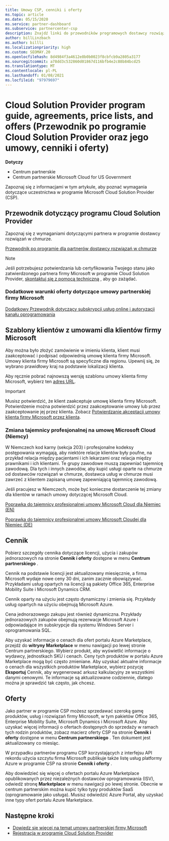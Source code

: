 ```yaml
---
title: Umowy CSP, cenniki i oferty
ms.topic: article
ms.date: 05/15/2020
ms.service: partner-dashboard
ms.subservice: partnercenter-csp
description: Znajdź linki do przewodników programowych dostawcy rozwiązań w chmurze, umów partnerskich, umów klientów, cenników i ofert.
author: billLinzbach
ms.author: billli
ms.localizationpriority: high
ms.custom: SEOMAY.20
ms.openlocfilehash: 8d4984f3a4612e8b0b0023f8cbfcb9a2805a3177
ms.sourcegitcommit: a78dd3c532860d01867d116bfb4e2c88b84bcd25
ms.translationtype: MT
ms.contentlocale: pl-PL
ms.lasthandoff: 01/08/2021
ms.locfileid: "97979697"
---
```

# <a name="cloud-solution-provider-program-guide-agreements-price-lists-and-offers"></a>Cloud Solution Provider program guide, agreements, price lists, and offers (Przewodnik po programie Cloud Solution Provider oraz jego umowy, cenniki i oferty)

**Dotyczy**

- Centrum partnerskie
- Centrum partnerskie Microsoft Cloud for US Government


Zapoznaj się z informacjami w tym artykule, aby poznać wymagania dotyczące uczestnictwa w programie Microsoft Cloud Solution Provider (CSP).

## <a name="cloud-solution-provider-program-guide"></a>Przewodnik dotyczący programu Cloud Solution Provider

Zapoznaj się z wymaganiami dotyczącymi partnera w programie dostawcy rozwiązań w chmurze.

[Przewodnik po programie dla partnerów dostawcy rozwiązań w chmurze](https://go.microsoft.com/fwlink/p/?LinkId=617100)

>[!Note]
>Jeśli potrzebujesz potwierdzania lub certyfikowania Twojego stanu jako zatwierdzonego partnera firmy Microsoft w programie Cloud Solution Provider, [skontaktuj się z pomocą techniczną](https://partner.microsoft.com/pcv/servicerequests/create) , aby go zażądać.

### <a name="additional-offer-terms-to-the-microsoft-partner-agreement"></a>Dodatkowe warunki oferty dotyczące umowy partnerskiej firmy Microsoft

[Dodatkowy Przewodnik dotyczący subskrypcji usług online i autoryzacji kanału oprogramowania](https://query.prod.cms.rt.microsoft.com/cms/api/am/binary/RE3NOo7)

## <a name="microsoft-customer-agreement-customer-templates"></a>Szablony klientów z umowami dla klientów firmy Microsoft

Aby można było złożyć zamówienie w imieniu klienta, klient musi zaakceptować i podpisać odpowiednią umowę klienta firmy Microsoft. Umowy klienta firmy Microsoft są specyficzne dla regionu. Upewnij się, że wybrano prawidłowy kraj na podstawie lokalizacji klienta.

Aby ręcznie pobrać najnowszą wersję szablonu umowy klienta firmy Microsoft, wybierz ten [adres URL](https://aka.ms/customeragreement).

>[!IMPORTANT]
>Musisz potwierdzić, że klient zaakceptuje umowę klienta firmy Microsoft. Potwierdzenie można potwierdzić przez zaakceptowanie umowy lub przez zaakceptowanie jej przez klienta. Zobacz [Potwierdzanie akceptacji umowy klienta firmy Microsoft przez klienta](confirm-customer-agreement.md).

### <a name="professional-secrecy-amendment-to-the-microsoft-cloud-agreement-germany"></a>Zmiana tajemnicy profesjonalnej na umowę Microsoft Cloud (Niemcy)

W Niemczech kod karny (sekcja 203) i profesjonalne kodeksy postępowania wymagają, aby niektóre relacje klientów były poufne, na przykład relacja między pacjentami i ich lekarzami oraz relacja między prawnikami i ich klientami. Te grupy zawodowe muszą zapewniać tajemnicę zawodową. Dla tych i innych zawodów, aby kupić usługi oparte na chmurze od dostawców rozwiązań w chmurze, dostawca usług w chmurze musi zawrzeć z klientem zapisaną umowę zapewniającą tajemnicę zawodową.

Jeśli pracujesz w Niemczech, może być konieczne dostarczenie tej zmiany dla klientów w ramach umowy dotyczącej Microsoft Cloud.

[Poprawka do tajemnicy profesjonalnej umowy Microsoft Cloud dla Niemiec (EN)](https://go.microsoft.com/fwlink/?linkid=2030827&clcid=0x409)

[Poprawka do tajemnicy profesjonalnej umowy Microsoft Cloudej dla Niemiec (DE)](https://go.microsoft.com/fwlink/?linkid=2030827&clcid=0x407)

## <a name="pricing"></a>Cennik

Pobierz szczegóły cennika dotyczące licencji, użycia i zakupów jednorazowych na stronie **Cennik i oferty** dostępne w menu **Centrum partnerskiego** .

Cennik na podstawie licencji jest aktualizowany miesięcznie, a firma Microsoft wydaje nowe ceny 30 dni, zanim zacznie obowiązywać. Przykładami usług opartych na licencji są pakiety Office 365, Enterprise Mobility Suite i Microsoft Dynamics CRM. 

Cennik oparty na użyciu jest często dynamiczny i zmienia się. Przykłady usług opartych na użyciu obejmują Microsoft Azure.

Cena jednorazowego zakupu jest również dynamiczna. Przykłady jednorazowych zakupów obejmują rezerwacje Microsoft Azure i odpowiadające im subskrypcje dla systemu Windows Server i oprogramowania SQL.

Aby uzyskać informacje o cenach dla ofert portalu Azure Marketplace, przejdź do **witryny Marketplace** w menu nawigacji po lewej stronie Centrum partnerskiego. Wybierz produkt, aby wyświetlić informacje o wydawcy, jednostkach SKU i cenach. Ceny tych produktów w portalu Azure Marketplace mogą być często zmieniane. Aby uzyskać aktualne informacje o cenach dla wszystkich produktów Marketplace, wybierz pozycję **Eksportuj** Cennik, aby wygenerować arkusz kalkulacyjny ze wszystkimi danymi cenowymi. Te informacje są aktualizowane codziennie, dlatego można je sprawdzić tak często, jak chcesz.

## <a name="offers"></a>Oferty

Jako partner w programie CSP możesz sprzedawać szeroką gamę produktów, usług i rozwiązań firmy Microsoft, w tym pakietów Office 365, Enterprise Mobility Suite, Microsoft Dynamics i Microsoft Azure. Aby uzyskać więcej informacji o ofertach dostępnych do sprzedaży w ramach tych rodzin produktów, zobacz macierz oferty CSP na stronie **Cennik i oferty** dostępne w menu **Centrum partnerskiego** . Ten dokument jest aktualizowany co miesiąc.

W przypadku partnerów programu CSP korzystających z interfejsu API rekordu użycia szczytu firma Microsoft publikuje także listę usług platformy Azure w programie CSP na stronie **Cennik i oferty** .

Aby dowiedzieć się więcej o ofertach portalu Azure Marketplace opublikowanych przez niezależnych dostawców oprogramowania (ISV), odwiedź stronę **Marketplace** w menu nawigacji po lewej stronie. Obecnie w centrum partnerskim można kupić tylko typy produktów SaaS (oprogramowanie jako usługa). Musisz odwiedzić Azure Portal, aby uzyskać inne typy ofert portalu Azure Marketplace.

## <a name="next-steps"></a>Następne kroki

- [Dowiedz się więcej na temat umowy partnerskiej firmy Microsoft](microsoft-partner-agreement.md)
- [Rejestracja w programie Cloud Solution Provider](enrolling-in-the-csp-program.md)
